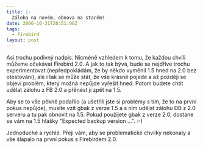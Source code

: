 ```yaml
---
title: |-
  Záloha na novém, obnova na starém?
date: 2006-10-31T20:51:00Z
tags:
  - Firebird
layout: post
---
```

Asi trochu podivný nadpis. Nicméně vzhledem k tomu, že každou chvíli můžeme očekávat Firebird 2.0. A jak to tak bývá, bude se nejdříve trochu experimentovat (nepředpokládám, že by někdo vyměnil 1.5 hned na 2.0 bez otestování), ale i tak se může stát, že vše krásně pojede a až později se objeví problém, který možná nepůjde vyřešit hned. Potom budete chtít udělat zálohu z FB 2.0 a přěnést ji zpět na 1.5.

Aby se to vše pěkně podařilo (a ušetřili jste si problémy s tím, že to na první pokus nepůjde), musíte vzít gbak z verze 1.5 a s ním udělat zálohu DB z 2.0 serveru a tu pak obnovit na 1.5. Pokud použijete gbak z verze 2.0, dostane se vám na 1.5 hlášky "Expected backup version ...". :-)

Jednoduché a rychlé. Přeji vám, aby se problematické chvilky nekonaly a vše šlapalo na první pokus s Firebirdem 2.0.